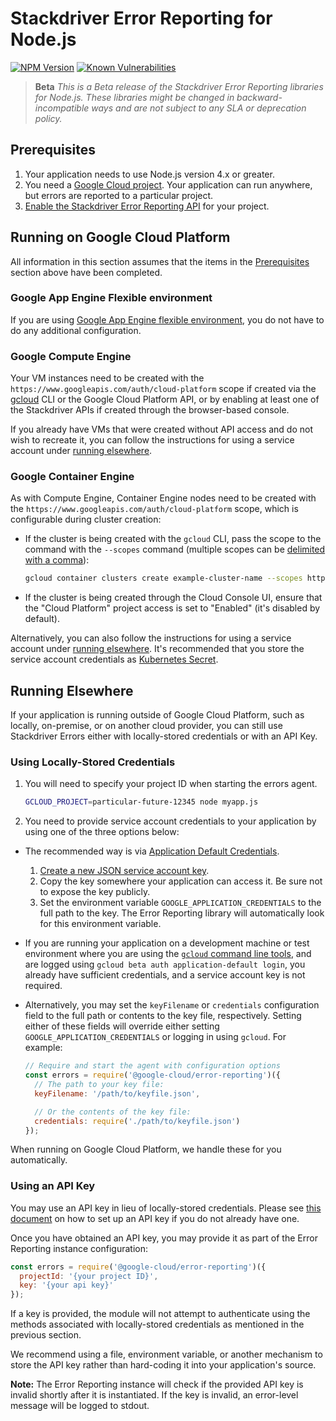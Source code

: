 # Stackdriver Error Reporting for Node.js

[![NPM Version][npm-image]][npm-url]
[![Known Vulnerabilities][snyk-image]][snyk-url]

> **Beta** *This is a Beta release of the Stackdriver Error Reporting libraries for Node.js. These libraries might be changed in backward-incompatible ways and are not subject to any SLA or deprecation policy.*


## Prerequisites

1. Your application needs to use Node.js version 4.x or greater.
1. You need a [Google Cloud project](https://console.cloud.google.com). Your application can run anywhere, but errors are reported to a particular project.
1. [Enable the Stackdriver Error Reporting API](https://console.cloud.google.com/apis/api/clouderrorreporting.googleapis.com/overview) for your project.

## Running on Google Cloud Platform

All information in this section assumes that the items in the [Prerequisites](#prerequisites) section above have been completed.

### Google App Engine Flexible environment

If you are using [Google App Engine flexible environment](https://cloud.google.com/appengine/docs/flexible/), you do not have to do any additional configuration.

### Google Compute Engine

Your VM instances need to be created with the `https://www.googleapis.com/auth/cloud-platform` scope if created via the [gcloud](https://cloud.google.com/sdk) CLI or the Google Cloud Platform API, or by enabling at least one of the Stackdriver APIs if created through the browser-based console.

If you already have VMs that were created without API access and do not wish to recreate it, you can follow the instructions for using a service account under [running elsewhere](#running-elsewhere).

### Google Container Engine

As with Compute Engine, Container Engine nodes need to be created with the `https://www.googleapis.com/auth/cloud-platform` scope, which is configurable during cluster creation:
* If the cluster is being created with the `gcloud` CLI, pass the scope to the command with the `--scopes` command (multiple scopes can be [delimited with a comma](https://cloud.google.com/sdk/gcloud/reference/container/clusters/create)):

  ```sh
  gcloud container clusters create example-cluster-name --scopes https://www.googleapis.com/auth/cloud-platform
  ```

* If the cluster is being created through the Cloud Console UI, ensure that the "Cloud Platform" project access is set to "Enabled" (it's disabled by default).

Alternatively, you can also follow the instructions for using a service account under [running elsewhere](#running-elsewhere). It's recommended that you store the service account credentials as [Kubernetes Secret](http://kubernetes.io/v1.1/docs/user-guide/secrets.html).

## Running Elsewhere

If your application is running outside of Google Cloud Platform, such as locally, on-premise, or on another cloud provider, you can still use Stackdriver Errors either with locally-stored credentials or with an API Key.

### Using Locally-Stored Credentials

1. You will need to specify your project ID when starting the errors agent.

    ```sh
    GCLOUD_PROJECT=particular-future-12345 node myapp.js
    ```

1. You need to provide service account credentials to your application by using one of the three options below:
  * The recommended way is via [Application Default Credentials][app-default-credentials].
    1. [Create a new JSON service account key][service-account].
    1. Copy the key somewhere your application can access it. Be sure not to expose the key publicly.
    1. Set the environment variable `GOOGLE_APPLICATION_CREDENTIALS` to the full path to the key. The Error Reporting library will automatically look for this environment variable.
  * If you are running your application on a development machine or test environment where you are using the [`gcloud` command line tools][gcloud-sdk], and are logged using `gcloud beta auth application-default login`, you already have sufficient credentials, and a service account key is not required.
  * Alternatively, you may set the `keyFilename` or `credentials` configuration field to the full path or contents to the key file, respectively. Setting either of these fields will override either setting `GOOGLE_APPLICATION_CREDENTIALS` or logging in using `gcloud`. For example:

    ```js
    // Require and start the agent with configuration options
    const errors = require('@google-cloud/error-reporting')({
      // The path to your key file:
      keyFilename: '/path/to/keyfile.json',

      // Or the contents of the key file:
      credentials: require('./path/to/keyfile.json')
    });
    ```

When running on Google Cloud Platform, we handle these for you automatically.

### Using an API Key

You may use an API key in lieu of locally-stored credentials. Please see [this document][api-key] on how to set up an API key if you do not already have one.

Once you have obtained an API key, you may provide it as part of the Error Reporting instance configuration:

```js
const errors = require('@google-cloud/error-reporting')({
  projectId: '{your project ID}',
  key: '{your api key}'
});
```

If a key is provided, the module will not attempt to authenticate using the methods associated with locally-stored credentials as mentioned in the previous section.

We recommend using a file, environment variable, or another mechanism to store the API key rather than hard-coding it into your application's source.

**Note:** The Error Reporting instance will check if the provided API key is invalid shortly after it is instantiated. If the key is invalid, an error-level message will be logged to stdout.





[api-key]: https://support.google.com/cloud/answer/6158862
[app-default-credentials]: https://developers.google.com/identity/protocols/application-default-credentials
[express-error-docs]: https://expressjs.com/en/guide/error-handling.html
[gcloud-sdk]: https://cloud.google.com/sdk/gcloud/
[logging-bunyan]: https://www.npmjs.com/package/@google-cloud/logging-bunyan
[logging-winston]: https://www.npmjs.com/package/@google-cloud/logging-winston
[npm-image]: https://badge.fury.io/js/%40google-cloud%2Ferror-reporting.svg
[npm-url]: https://npmjs.org/package/@google-cloud/error-reporting
[service-account]: https://console.developers.google.com/apis/credentials/serviceaccountkey
[snyk-image]: https://snyk.io/test/npm/@google-cloud/error-reporting/badge.svg
[snyk-url]: https://snyk.io/test/npm/@google-cloud/error-reporting
